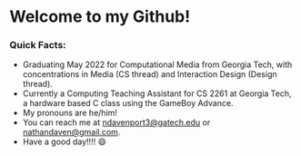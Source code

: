 # Welcome to my Github!

### Quick Facts:
- Graduating May 2022 for Computational Media from Georgia Tech, with concentrations in Media (CS thread) and Interaction Design (Design thread).
- Currently a Computing Teaching Assistant for CS 2261 at Georgia Tech, a hardware based C class using the GameBoy Advance.
- My pronouns are he/him!
- You can reach me at ndavenport3@gatech.edu or nathandaven@gmail.com.
- Have a good day!!!! 😄


<!--
### Hi there 👋

- 🔭  I’m currently a Computing Teaching Assistant for CS 2261 at Georgia Tech, a hardware based C class using the GameBoy Advance.
- 🌱  I’m currently learning React/Next.JS and Monogame/C# gamedev.
- 💬  Ask me about coffee or beer :D
- 📫  How to reach me: ndavenport3@gatech.edu
- 😄  Pronouns: he/him!

**nathandaven/nathandaven** is a ✨ _special_ ✨ repository because its `README.md` (this file) appears on your GitHub profile.

Here are some ideas to get you started:

- 🔭 I’m currently working on ...
- 🌱 I’m currently learning ...
- 👯 I’m looking to collaborate on ...
- 🤔 I’m looking for help with ...
- 💬 Ask me about ...
- 📫 How to reach me: ...
- 😄 Pronouns: ...
- ⚡ Fun fact: ...
-->

